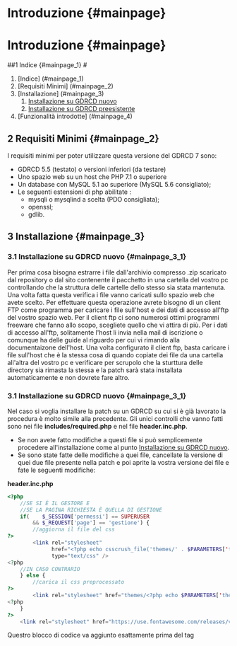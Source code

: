 # Introduzione {#mainpage}

# Introduzione {#mainpage}

##1 Indice {#mainpage_1} #
1. [Indice] (#mainpage_1)
2. [Requisiti Minimi] (#mainpage_2) 
3. [Installazione] (#mainpage_3)
	1. [Installazione su GDRCD nuovo](#mainpage_3_1)
	2. [Installazione su GDRCD preesistente](#mainpage_3_2)
3. [Funzionalità introdotte] (#mainpage_4)
	
## 2 Requisiti Minimi {#mainpage_2} #
I requisiti minimi per poter utilizzare questa versione del GDRCD 7 sono:
- GDRCD 5.5 (testato) o versioni inferiori (da testare)
- Uno spazio web su un host che  PHP 7.1 o superiore
- Un database con MySQL 5.1 ao superiore (MySQL 5.6 consigliato);
- Le seguenti estensioni di php abilitate :
	+ mysqli o mysqlind a scelta (PDO consigliata);
	+ openssl;
	+ gdlib.
	
## 3 Installazione {#mainpage_3} #	
	
### 3.1 Installazione su GDRCD nuovo {#mainpage_3_1} #
Per prima cosa bisogna estrarre i file dall'archivio compresso .zip scaricato dal repository o dal sito contenente il 
pacchetto in una cartella del vostro pc controllando che la struttura delle cartelle dello stesso sia stata mantenuta.
Una volta fatta questa verifica i file vanno caricati sullo spazio web che avete scelto. Per effettuare questa 
operazione avrete bisogno di un client FTP come programma per caricare i file sull'host e dei dati di accesso all'ftp 
del vostro spazio web.
Per il client ftp ci sono numerosi ottimi programmi freeware che fanno allo scopo, scegliete quello che vi attira di più.
Per i dati di accesso all'ftp, solitamente l'host li invia nella mail di iscrizione o comunque ha delle guide al riguardo 
per cui vi rimando alla documentaizone dell'host.
Una volta configurato il client ftp, basta caricare i file sull'host che è la stessa cosa di quando copiate dei file da 
una cartella all'altra del vostro pc e verificare per scrupolo che la sturttura delle directory sia rimasta la stessa e 
la patch sarà stata installata automaticamente e non dovrete fare altro.

### 3.1 Installazione su GDRCD nuovo {#mainpage_3_1} #
Nel caso si voglia installare la patch su un GDRCD su cui si è già lavorato	la procedura è molto simile alla precedente.
Gli unici controlli che vanno fatti sono nei file **includes/required.php** e nel file **header.inc.php**.
- Se non avete fatto modifiche a questi file si può semplicemente procedere all'installazione come al punto 
[Installazione su GDRCD nuovo](#mainpage_3_1).
- Se sono state fatte delle modifiche a quei file, cancellate la versione di quei due file presente nella patch e poi 
aprite la vostra versione dei file e fate le seguenti modifiche:

**header.inc.php**
```php
<?php
	//SE SI È IL GESTORE E
	//SE LA PAGINA RICHIESTA È QUELLA DI GESTIONE
	if(    $_SESSION['permessi'] == SUPERUSER 
		&& $_REQUEST['page'] == 'gestione') {
		//aggiorna il file del css
?>
		<link rel="stylesheet" 
		      href="<?php echo csscrush_file('themes/' . $PARAMETERS['themes']['current_theme'] . '/css/source/gdrcd.css'); ?>" 
		      type="text/css" />
<?php
	//IN CASO CONTRARIO
	} else {
		//carica il css preprocessato
?>
		<link rel="stylesheet" href="themes/<?php echo $PARAMETERS['themes']['current_theme']; ?>/gdrcd.css" type="text/css" />
<?php
	}
?>
	<link rel="stylesheet" href="https://use.fontawesome.com/releases/v5.15.3/css/all.css" crossorigin="anonymous">	 
```
Questro blocco di codice va aggiunto esattamente prima del tag <title>.

**includes/required.php**
```php
	//include il file con la definizione della root
	require_once(__DIR__ . '/../root.inc.php');   
   
   //carica il set di funzioni per l'interfacciarsi con il database
	\functions\load('core/db/mysqli');	
    
	//Eseguo la connessione al database
    //per questioni di retrocompatibilità ho lasciato anche la vechcia connesiuone al database.
    $db = \gdrcd\db\connect(
        $PARAMETERS['database']['username'],
        $PARAMETERS['database']['password'],
        $PARAMETERS['database']['url'],
        $PARAMETERS['database']['database_name'],
        $PARAMETERS['database']['collation']
    );	
	
    //include il preprocessore dei css
    require_once ROOT . '/system/lib/csscrush/CssCrush.php';
    
    //opzioni per il processore dei css
    $settings= array(
        'minify' => true,
        'output_dir' =>  ROOT . '/themes/' . $PARAMETERS['themes']['current_theme'],
        'versioning' => true,
        'formatter' => 'block'
    );  
    //imposta le opzioni per il processore dei css      
    csscrush_set('options',$settings); 	
```
Questo blocco di codice va aggiunto alla fine del codice prima del tag di chiusura di php.

## 4 Funzionalità introdotte {#mainpage_4} #		
La patch introduce diversi strumenti rispetto alla vecchia versione del GDRCD, che seppur non visibili subito ad occhio 
nudo forniscono delle utilità molto comode per lo sviluppo modulare del pacchetto anche in vista di una nuova versione 
o lo sviluppo di moduli nuovi.
La patch contiene:
- Una integrazione con il preprocessore di css [csscrush](https://the-echoplex.net/csscrush/) pre avere una gestione dei 
css più organizzata. Attualmente i css del gdrcd non sono stati modificati ma si può trovare nella cartella 
**themes/advanced/css/source/gdrcd.css** e nei vari file presenti in quella sezione i file per iniziare a lavorare con il 
preprocessore.
- Un nuovo gestore delle connessioni e operazioni con il database
- Dei set di funzioni per il caricamento delle risorse (funzioni,monuli,template) per facilizzare la gestione del lavoro. 
I vari set di sunzioni hann l aloro guida specifica nelle varie pagine di questa documentaizone.